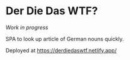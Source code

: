 # Der Die Das WTF?

*Work in progress*

SPA to look up article of German nouns quickly.

Deployed at https://derdiedaswtf.netlify.app/

